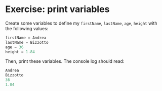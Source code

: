 # Exercise: print variables

Create some variables to define my `firstName`, `lastName`, `age`, `height` with the following values:

```dart
firstName = Andrea
lastName = Bizzotto
age = 36
height = 1.84
```

Then, print these variables. The console log should read:

```dart
Andrea
Bizzotto
36
1.84
```
